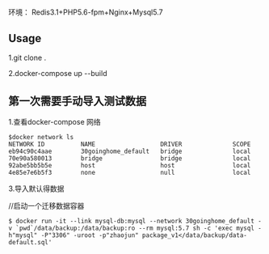 ##
环境： Redis3.1+PHP5.6-fpm+Nginx+Mysql5.7

## Usage
1.git clone .

2.docker-compose up --build

## 第一次需要手动导入测试数据
1.查看docker-compose 网络

```
$docker network ls
NETWORK ID          NAME                  DRIVER              SCOPE
eb94c90c4aae        30goinghome_default   bridge              local
70e90a580013        bridge                bridge              local
92abe5bb5b5e        host                  host                local
4e85e7e6b5f3        none                  null                local
```


3.导入默认得数据

//启动一个迁移数据容器
```shell
$ docker run -it --link mysql-db:mysql --network 30goinghome_default -v `pwd`/data/backup:/data/backup:ro --rm mysql:5.7 sh -c 'exec mysql -h"mysql" -P"3306" -uroot -p"zhaojun" package_v1</data/backup/data-default.sql'
```



